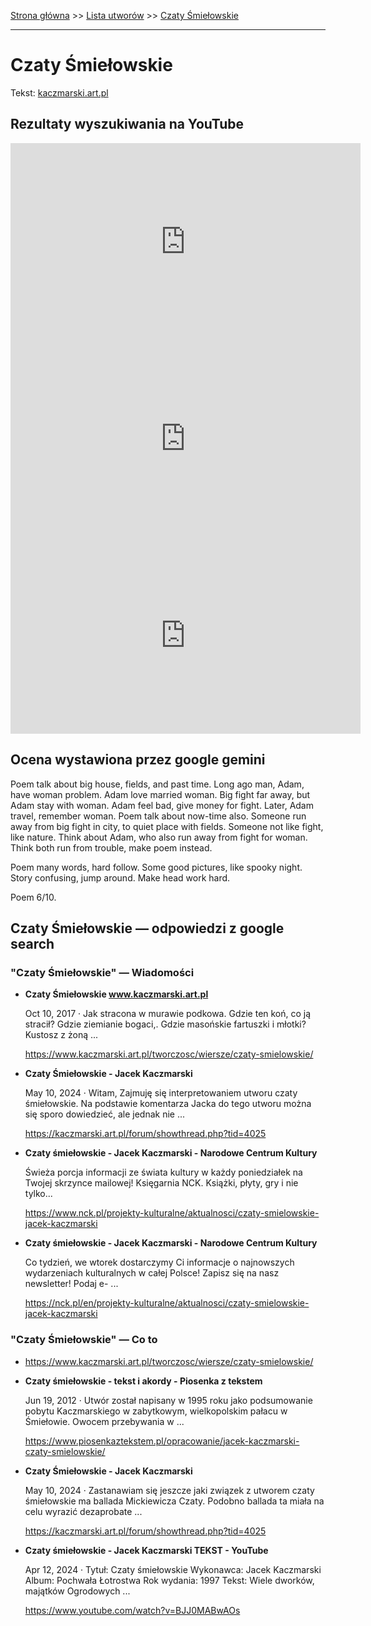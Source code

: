[Strona główna](../index.md) >> [Lista utworów](../list.md) >> [Czaty Śmiełowskie](107.md)

---

# Czaty Śmiełowskie

Tekst: [kaczmarski.art.pl](https://www.kaczmarski.art.pl/tworczosc/wiersze/czaty-smielowskie/)

## Rezultaty wyszukiwania na YouTube

<iframe width="560" height="315" src="https://www.youtube.com/embed/mWHm3WKGB8Y?si=IdontcarewhotheIRSsendsImnotpayingtaxes" title="YouTube video player" frameborder="0" allow="accelerometer; autoplay; clipboard-write; encrypted-media; gyroscope; picture-in-picture; web-share" referrerpolicy="strict-origin-when-cross-origin" allowfullscreen></iframe>

<iframe width="560" height="315" src="https://www.youtube.com/embed/NTNcxGVgn9I?si=IdontcarewhotheIRSsendsImnotpayingtaxes" title="YouTube video player" frameborder="0" allow="accelerometer; autoplay; clipboard-write; encrypted-media; gyroscope; picture-in-picture; web-share" referrerpolicy="strict-origin-when-cross-origin" allowfullscreen></iframe>

<iframe width="560" height="315" src="https://www.youtube.com/embed/BJJ0MABwAOs?si=IdontcarewhotheIRSsendsImnotpayingtaxes" title="YouTube video player" frameborder="0" allow="accelerometer; autoplay; clipboard-write; encrypted-media; gyroscope; picture-in-picture; web-share" referrerpolicy="strict-origin-when-cross-origin" allowfullscreen></iframe>

## Ocena wystawiona przez google gemini

Poem talk about big house, fields, and past time. Long ago man, Adam, have woman problem. Adam love married woman. Big fight far away, but Adam stay with woman. Adam feel bad, give money for fight. Later, Adam travel, remember woman. Poem talk about now-time also. Someone run away from big fight in city, to quiet place with fields. Someone not like fight, like nature. Think about Adam, who also run away from fight for woman. Think both run from trouble, make poem instead.

Poem many words, hard follow. Some good pictures, like spooky night. Story confusing, jump around. Make head work hard.

Poem 6/10.


## Czaty Śmiełowskie — odpowiedzi z google search

### "Czaty Śmiełowskie" — Wiadomości

- **Czaty Śmiełowskie www.kaczmarski.art.pl**

    Oct 10, 2017  ·  Jak stracona w murawie podkowa. Gdzie ten koń, co ją stracił? Gdzie ziemianie bogaci,. Gdzie masońskie fartuszki i młotki? Kustosz z żoną ... 

   <https://www.kaczmarski.art.pl/tworczosc/wiersze/czaty-smielowskie/>
- **Czaty Śmiełowskie - Jacek Kaczmarski**

    May 10, 2024  ·  Witam, Zajmuję się interpretowaniem utworu czaty śmiełowskie. Na podstawie komentarza Jacka do tego utworu można się sporo dowiedzieć, ale jednak nie ... 

   <https://kaczmarski.art.pl/forum/showthread.php?tid=4025>
- **Czaty śmiełowskie - Jacek Kaczmarski - Narodowe Centrum Kultury**

    Świeża porcja informacji ze świata kultury w każdy poniedziałek na Twojej skrzynce mailowej! Księgarnia NCK. Książki, płyty, gry i nie tylko... 

   <https://www.nck.pl/projekty-kulturalne/aktualnosci/czaty-smielowskie-jacek-kaczmarski>
- **Czaty śmiełowskie - Jacek Kaczmarski - Narodowe Centrum Kultury**

    Co tydzień, we wtorek dostarczymy Ci informacje o najnowszych wydarzeniach kulturalnych w całej Polsce! Zapisz się na nasz newsletter! Podaj e- ... 

   <https://nck.pl/en/projekty-kulturalne/aktualnosci/czaty-smielowskie-jacek-kaczmarski>

### "Czaty Śmiełowskie" — Co to

- <https://www.kaczmarski.art.pl/tworczosc/wiersze/czaty-smielowskie/>
- **Czaty śmiełowskie - tekst i akordy - Piosenka z tekstem**

    Jun 19, 2012  ·  Utwór został napisany w 1995 roku jako podsumowanie pobytu Kaczmarskiego w zabytkowym, wielkopolskim pałacu w Śmiełowie. Owocem przebywania w ... 

   <https://www.piosenkaztekstem.pl/opracowanie/jacek-kaczmarski-czaty-smielowskie/>
- **Czaty Śmiełowskie - Jacek Kaczmarski**

    May 10, 2024  ·  Zastanawiam się jeszcze jaki związek z utworem czaty śmiełowskie ma ballada Mickiewicza Czaty. Podobno ballada ta miała na celu wyrazić dezaprobate ... 

   <https://kaczmarski.art.pl/forum/showthread.php?tid=4025>
- **Czaty śmiełowskie - Jacek Kaczmarski TEKST - YouTube**

    Apr 12, 2024  ·  Tytuł: Czaty śmiełowskie Wykonawca: Jacek Kaczmarski Album: Pochwała Łotrostwa Rok wydania: 1997 Tekst: Wiele dworków, majątków Ogrodowych ... 

   <https://www.youtube.com/watch?v=BJJ0MABwAOs>

